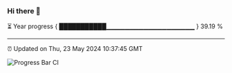 ### Hi there 👋

⏳ Year progress { ███████████▁▁▁▁▁▁▁▁▁▁▁▁▁▁▁▁▁▁▁ } 39.19 %

---

⏰ Updated on Thu, 23 May 2024 10:37:45 GMT

![Progress Bar CI](https://github.com/IshwaranRudhara/GIT-ACTION/workflows/Progress%20Bar%20CI/badge.svg)
